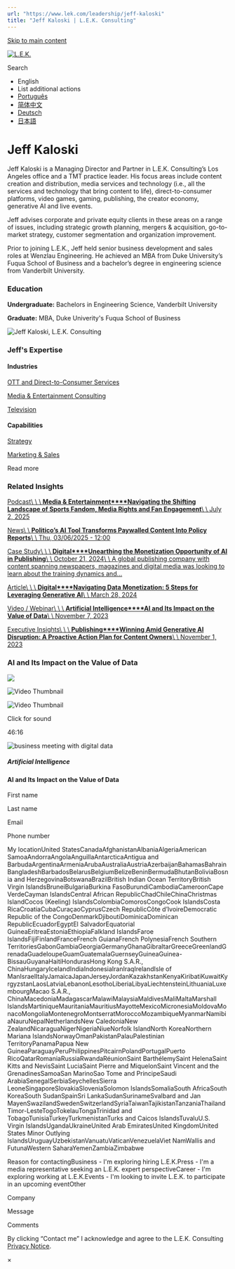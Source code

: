 ```yaml
---
url: "https://www.lek.com/leadership/jeff-kaloski"
title: "Jeff Kaloski | L.E.K. Consulting"
---
```


[Skip to main content](https://www.lek.com/leadership/jeff-kaloski#main-content)

[![L.E.K.](https://www.lek.com/themes/lek/images/new-logo.svg)](https://www.lek.com/ "L.E.K.")

Search

- English
- List additional actions
- [Português](https://www.lek.com/pt-br/lek-brazil)
- [简体中文](https://www.lek.com/zh-hant/lek-china)
- [Deutsch](https://www.lek.com/de/lek-germany)
- [日本語](https://www.lek.com/ja/lek-japan)

# Jeff Kaloski

Jeff Kaloski is a Managing Director and Partner in L.E.K. Consulting’s Los Angeles office and a TMT practice leader. His focus areas include content creation and distribution, media services and technology (i.e., all the services and technology that bring content to life), direct-to-consumer platforms, video games, gaming, publishing, the creator economy, generative AI and live events.

Jeff advises corporate and private equity clients in these areas on a range of issues, including strategic growth planning, mergers & acquisition, go-to-market strategy, customer segmentation and organization improvement.

Prior to joining L.E.K., Jeff held senior business development and sales roles at Wenzlau Engineering. He achieved an MBA from Duke University’s Fuqua School of Business and a bachelor’s degree in engineering science from Vanderbilt University.

### Education

**Undergraduate:** Bachelors in Engineering Science, Vanderbilt University

**Graduate:** MBA, Duke Univerity's Fuqua School of Business

![Jeff Kaloski, L.E.K. Consulting](https://www.lek.com/sites/default/files/profile-images/jeff-kaloski_web.jpg)

### Jeff's Expertise

#### Industries

[OTT and Direct-to-Consumer Services](https://www.lek.com/industries/media/OTT-direct-to-consumer)

[Media & Entertainment Consulting](https://www.lek.com/industries/media)

[Television](https://www.lek.com/industries/media/television-tv)

#### Capabilities

[Strategy](https://www.lek.com/capabilities/strategy)

[Marketing & Sales](https://www.lek.com/capabilities/marketing-and-sales)

Read more

### Related Insights

[Podcast\\
\\
\\
**Media & Entertainment****Navigating the Shifting Landscape of Sports Fandom, Media Rights and Fan Engagement**\\
\\
July 2, 2025](https://www.lek.com/insights/tmt/us/po/navigating-shifting-landscape-sports-fandom-media-rights-and-fan-engagement)

[News\\
\\
**Politico’s AI Tool Transforms Paywalled Content Into Policy Reports**\\
\\
Thu, 03/06/2025 - 12:00](https://www.lek.com/press/politicos-ai-tool-transforms-paywalled-content-policy-reports)

[Case Study\\
\\
\\
**Digital****Unearthing the Monetization Opportunity of AI in Publishing**\\
\\
October 21, 2024\\
\\
A global publishing company with content spanning newspapers, magazines and digital media was looking to learn about the training dynamics and…](https://www.lek.com/insights/dig/global/cs/unearthing-monetization-opportunity-ai-publishing)

[Article\\
\\
\\
**Digital****Navigating Data Monetization: 5 Steps for Leveraging Generative AI**\\
\\
March 28, 2024](https://www.lek.com/insights/dig/global/ar/navigating-data-monetization-5-steps-leveraging-generative-ai)

[Video / Webinar\\
\\
\\
**Artificial Intelligence****AI and Its Impact on the Value of Data**\\
\\
November 7, 2023](https://www.lek.com/insights/dig/us/vd/ai-and-its-impact-value-data)

[Executive Insights\\
\\
\\
**Publishing****Winning Amid Generative AI Disruption: A Proactive Action Plan for Content Owners**\\
\\
November 1, 2023](https://www.lek.com/insights/tmt/us/ei/winning-amid-generative-ai-disruption-proactive-action-plan-content-owners)

### AI and Its Impact on the Value of Data

![](https://fast.wistia.com/embed/medias/j8guhq3fbx/swatch)

![Video Thumbnail](https://fast.wistia.com/embed/medias/j8guhq3fbx/swatch)

![Video Thumbnail](https://embed-ssl.wistia.com/deliveries/16538595d7f4b856972b27b6b9c1af28.webp?image_crop_resized=1920x1080)

Click for sound

46:16

![business meeting with digital data](https://www.lek.com/sites/default/files/teaser-images/ai-impact-data-teaser.png)

##### Artificial Intelligence

#### AI and Its Impact on the Value of Data

First name

Last name

Email

Phone number

My locationUnited StatesCanadaAfghanistanAlbaniaAlgeriaAmerican SamoaAndorraAngolaAnguillaAntarcticaAntigua and BarbudaArgentinaArmeniaArubaAustraliaAustriaAzerbaijanBahamasBahrainBangladeshBarbadosBelarusBelgiumBelizeBeninBermudaBhutanBoliviaBosnia and HerzegovinaBotswanaBrazilBritish Indian Ocean TerritoryBritish Virgin IslandsBruneiBulgariaBurkina FasoBurundiCambodiaCameroonCape VerdeCayman IslandsCentral African RepublicChadChileChinaChristmas IslandCocos (Keeling) IslandsColombiaComorosCongoCook IslandsCosta RicaCroatiaCubaCuraçaoCyprusCzech RepublicCôte d’IvoireDemocratic Republic of the CongoDenmarkDjiboutiDominicaDominican RepublicEcuadorEgyptEl SalvadorEquatorial GuineaEritreaEstoniaEthiopiaFalkland IslandsFaroe IslandsFijiFinlandFranceFrench GuianaFrench PolynesiaFrench Southern TerritoriesGabonGambiaGeorgiaGermanyGhanaGibraltarGreeceGreenlandGrenadaGuadeloupeGuamGuatemalaGuernseyGuineaGuinea-BissauGuyanaHaitiHondurasHong Kong S.A.R., ChinaHungaryIcelandIndiaIndonesiaIranIraqIrelandIsle of ManIsraelItalyJamaicaJapanJerseyJordanKazakhstanKenyaKiribatiKuwaitKyrgyzstanLaosLatviaLebanonLesothoLiberiaLibyaLiechtensteinLithuaniaLuxembourgMacao S.A.R., ChinaMacedoniaMadagascarMalawiMalaysiaMaldivesMaliMaltaMarshall IslandsMartiniqueMauritaniaMauritiusMayotteMexicoMicronesiaMoldovaMonacoMongoliaMontenegroMontserratMoroccoMozambiqueMyanmarNamibiaNauruNepalNetherlandsNew CaledoniaNew ZealandNicaraguaNigerNigeriaNiueNorfolk IslandNorth KoreaNorthern Mariana IslandsNorwayOmanPakistanPalauPalestinian TerritoryPanamaPapua New GuineaParaguayPeruPhilippinesPitcairnPolandPortugalPuerto RicoQatarRomaniaRussiaRwandaRéunionSaint BarthélemySaint HelenaSaint Kitts and NevisSaint LuciaSaint Pierre and MiquelonSaint Vincent and the GrenadinesSamoaSan MarinoSao Tome and PrincipeSaudi ArabiaSenegalSerbiaSeychellesSierra LeoneSingaporeSlovakiaSloveniaSolomon IslandsSomaliaSouth AfricaSouth KoreaSouth SudanSpainSri LankaSudanSurinameSvalbard and Jan MayenSwazilandSwedenSwitzerlandSyriaTaiwanTajikistanTanzaniaThailandTimor-LesteTogoTokelauTongaTrinidad and TobagoTunisiaTurkeyTurkmenistanTurks and Caicos IslandsTuvaluU.S. Virgin IslandsUgandaUkraineUnited Arab EmiratesUnited KingdomUnited States Minor Outlying IslandsUruguayUzbekistanVanuatuVaticanVenezuelaViet NamWallis and FutunaWestern SaharaYemenZambiaZimbabwe

Reason for contactingBusiness - I'm exploring hiring L.E.K.Press - I'm a media representative seeking an L.E.K. expert perspectiveCareer - I'm exploring working at L.E.K.Events - I'm looking to invite L.E.K. to participate in an upcoming eventOther

Company

Message

Comments

By clicking “Contact me” I acknowledge and agree to the L.E.K. Consulting [Privacy Notice](https://www.lek.com/lek-consulting-privacy-policy).

×